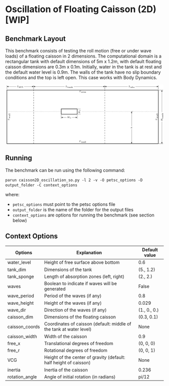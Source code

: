 # Oscillation of Floating Caisson (2D) [WIP]

## Benchmark Layout

This benchmark consists of testing the roll motion (free or under wave loads) of a floating caisson in 2 dimensions. The computational domain is a rectangular tank with default dimensions of 5m x 1.2m, with default floating caisson dimensions are 0.3m x 0.1m. Initially, water in the tank is at rest and the default water level is 0.9m. The walls of the tank have no slip boundary conditions and the top is left open.
This case works with Body Dynamics.

![Alt text](floating_caisson.png)

## Running

The benchmark can be run using the following command:
```
parun caisson2D_oscillation_so.py -l 2 -v -O petsc_options -D output_folder -C context_options
```
where:
* `petsc_options` must point to the petsc options file
* `output_folder` is the name of the folder for the output files
* `context_options` are options for running the benchmark (see section below)

## Context Options


| Options        | Explanation                                                         | Default value |
|----------------|---------------------------------------------------------------------|---------------|
| water_level    | Height of free surface above bottom                                 | 0.6           |
| tank_dim       | Dimensions of the tank                                              | (5., 1.2)     |
| tank_sponge    | Length of absorption zones (left, right)                            | (2., 2.)      |
| waves          | Boolean to indicate if waves will be generated                      | False         |
| wave_period    | Period of the waves (if any)                                        | 0.8           |
| wave_height    | Height of the waves (if any)                                        | 0.029         |
| wave_dir       | Direction of the waves (if any)                                     | (1., 0., 0.)  |
| caisson_dim    | Dimensions of the floating caisson                                  | (0.3, 0.1)    |
| caisson_coords | Coordinates of caisson (default: middle of the tank at water level) | None          |
| caisson_width  | Width of the caisson                                                | 0.9           |
| free_x         | Translational degrees of freedom                                    | (0, 0, 0)     |
| free_r         | Rotational degrees of freedom                                       | (0, 0, 1)     |
| VCG            | Height of the center of gravity (default: half height of caisson)   | None          |
| inertia        | Inertia of the caisson                                              | 0.236         |
| rotation_angle | Angle of initial rotation (in radians)                              | pi/12         |
